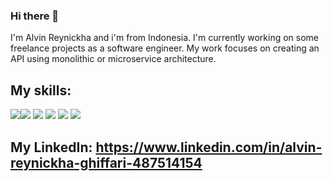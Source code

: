 ### Hi there 👋

<!--
**alvinryu/alvinryu** is a ✨ _special_ ✨ repository because its `README.md` (this file) appears on your GitHub profile.

Here are some ideas to get you started:

- 🔭 I’m currently working on ...
- 🌱 I’m currently learning ...
- 👯 I’m looking to collaborate on ...
- 🤔 I’m looking for help with ...
- 💬 Ask me about ...
- 📫 How to reach me: ...
- 😄 Pronouns: ...
- ⚡ Fun fact: ...
-->
I'm Alvin Reynickha and i'm from Indonesia. I'm currently working on some freelance projects as a software engineer. My work focuses on creating an API using monolithic or microservice architecture.

## My skills:

<img src="https://camo.githubusercontent.com/c567bc8fea35a350406f3ad80e2ec6dd76dea5f756187908f35322bbbc8bc77c/68747470733a2f2f696d672e736869656c64732e696f2f62616467652f626f6f7473747261702532302d2532333536334437432e7376673f267374796c653d666f722d7468652d6261646765266c6f676f3d626f6f747374726170266c6f676f436f6c6f723d7768697465"><img src="https://user-images.githubusercontent.com/49778894/100304738-fdf08200-2fd1-11eb-945f-2ca83864a3ac.png">
<img src="https://user-images.githubusercontent.com/49778894/100304971-925ae480-2fd2-11eb-95c3-fd47e1db9023.png">
<img src="https://user-images.githubusercontent.com/49778894/100305192-1c0ab200-2fd3-11eb-9bf1-4784530d0b50.jpeg">
<img src="https://user-images.githubusercontent.com/49778894/100305536-d7334b00-2fd3-11eb-90aa-debf7127ff68.png">
<img src="https://user-images.githubusercontent.com/49778894/100305641-12357e80-2fd4-11eb-8d16-5d51d09e7423.png">

## My LinkedIn: https://www.linkedin.com/in/alvin-reynickha-ghiffari-487514154
